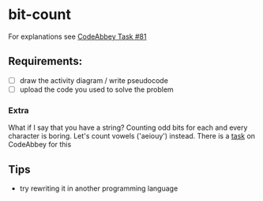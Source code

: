 # bit-count
For explanations see [CodeAbbey Task #81](https://www.codeabbey.com/index/task_view/bit-count)

## Requirements:
- [ ] draw the activity diagram / write pseudocode
- [ ] upload the code you used to solve the problem

### Extra
What if I say that you have a string?
Counting odd bits for each and every character is boring. Let's count vowels ('aeiouy') instead.
There is a [task](https://www.codeabbey.com/index/task_view/vowel-count) on CodeAbbey for this

## Tips
- try rewriting it in another programming language
